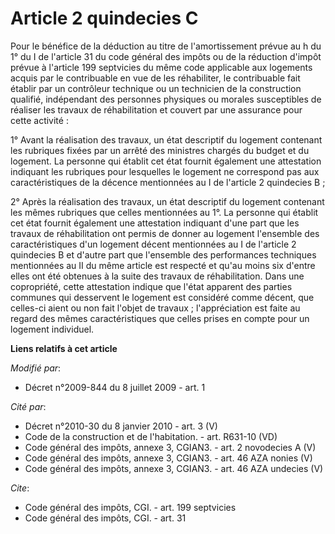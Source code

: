# Article 2 quindecies C

Pour le bénéfice de la déduction au titre de l'amortissement prévue au h du 1° du I de l'article 31 du code général des
impôts ou de la réduction d'impôt prévue à l'article 199 septvicies du même code applicable aux logements acquis par le
contribuable en vue de les réhabiliter, le contribuable fait établir par un contrôleur technique ou un technicien de la
construction qualifié, indépendant des personnes physiques ou morales susceptibles de réaliser les travaux de réhabilitation
et couvert par une assurance pour cette activité : 

1° Avant la réalisation des travaux, un état descriptif du logement contenant les rubriques fixées par un arrêté des
ministres chargés du budget et du logement. La personne qui établit cet état fournit également une attestation indiquant les
rubriques pour lesquelles le logement ne correspond pas aux caractéristiques de la décence mentionnées au I de l'article 2
quindecies B ; 

2° Après la réalisation des travaux, un état descriptif du logement contenant les mêmes rubriques que celles mentionnées au
1°. La personne qui établit cet état fournit également une attestation indiquant d'une part que les travaux de réhabilitation
ont permis de donner au logement l'ensemble des caractéristiques d'un logement décent mentionnées au I de l'article 2
quindecies B et d'autre part que l'ensemble des performances techniques mentionnées au II du même article est respecté et
qu'au moins six d'entre elles ont été obtenues à la suite des travaux de réhabilitation. Dans une copropriété, cette
attestation indique que l'état apparent des parties communes qui desservent le logement est considéré comme décent, que
celles-ci aient ou non fait l'objet de travaux ; l'appréciation est faite au regard des mêmes caractéristiques que celles
prises en compte pour un logement individuel.

**Liens relatifs à cet article**

_Modifié par_:

  - Décret n°2009-844 du 8 juillet 2009 - art. 1

_Cité par_:

  - Décret n°2010-30 du 8 janvier 2010 - art. 3 (V)
  - Code de la construction et de l'habitation. - art. R631-10 (VD)
  - Code général des impôts, annexe 3, CGIAN3. - art. 2 novodecies A (V)
  - Code général des impôts, annexe 3, CGIAN3. - art. 46 AZA nonies (V)
  - Code général des impôts, annexe 3, CGIAN3. - art. 46 AZA undecies (V)

_Cite_:

  - Code général des impôts, CGI. - art. 199 septvicies
  - Code général des impôts, CGI. - art. 31

